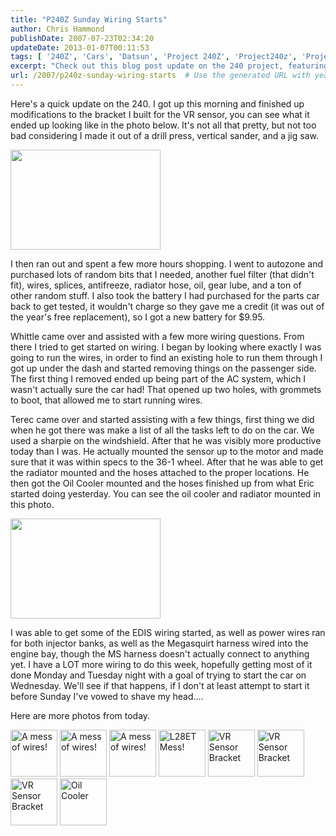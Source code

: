 ```yaml
---
title: "P240Z Sunday Wiring Starts"
author: Chris Hammond
publishDate: 2007-07-23T02:34:20
updateDate: 2013-01-07T00:11:53
tags: [ '240Z', 'Cars', 'Datsun', 'Project 240Z', 'Project240z', 'Project240Zcom' ]
excerpt: "Check out this blog post update on the 240 project, featuring modifications to the VR sensor bracket, shopping for parts, wiring progress, and more!"
url: /2007/p240z-sunday-wiring-starts  # Use the generated URL with year
---
```

<p>Here's a quick update on the 240. I got up this morning and finished up  modifications to the bracket I built for the VR sensor, you can see what it  ended up looking like in the photo below. It's not all that pretty, but not too  bad considering I made it out of a drill press, vertical sander, and a jig  saw.</p> <p class="Photo"><a href="https://www.flickr.com/photos/chammond/872518561/"><img width="240" height="160" alt="" src="https://farm2.static.flickr.com/1089/872518561_ee2917d9ee_m.jpg" /></a></p> <p>I then ran out and spent a few more hours shopping. I went to autozone and  purchased lots of random bits that I needed, another fuel filter (that didn't  fit), wires, splices, antifreeze, radiator hose,&nbsp;oil, gear lube, and a ton of  other random stuff. I also took the battery I had purchased for the parts car  back to get tested, it wouldn't charge so they gave me a credit (it was out of  the year's free replacement), so I got a new battery for $9.95.</p> <p>Whittle came over and assisted with a few more wiring questions.&nbsp;From there I  tried to get started on wiring. I began by looking where exactly I was going to  run the wires, in order to find an existing hole to run them through I got up  under the dash and started removing things on the passenger side. The first  thing I removed ended up being part of the AC system, which I wasn't actually  sure the car had! That opened up two holes, with grommets to boot, that allowed  me to start running wires.</p> <p>Terec came over and started assisting with a few things, first thing we did  when he got there was make a list of all the tasks left to do on the car. We  used a sharpie on the windshield. After that he was visibly more productive  today than I was. He actually mounted the sensor up to the motor and made sure  that it was within specs to the 36-1 wheel. After that he was able to get the  radiator mounted and the hoses attached to the proper locations. He then got the  Oil Cooler mounted and the hoses finished up from what Eric started doing  yesterday. You can see the oil cooler and radiator mounted in this photo.</p> <p class="Photo"><a href="https://www.flickr.com/photos/chammond/873353908/"><img width="240" height="160" alt="" src="https://farm2.static.flickr.com/1205/873353908_e4809af1b0_m.jpg" /></a></p> <p>I was able to get some of the EDIS wiring started, as well as power wires ran  for both injector banks, as well as the Megasquirt harness wired into the engine  bay, though the MS harness doesn't actually connect to anything yet. I have a  LOT more wiring to do this week, hopefully getting most of it done Monday and  Tuesday night with a goal of trying to start the car on Wednesday. We'll see if  that happens, if I don't at least attempt to start it before Sunday I've vowed  to shave my head....</p> <p>Here are more photos from today.</p> <p><a href="https://www.flickr.com/photos/chammond/872530883/in/set-72157594465585463/"><img width="75" height="75" alt="A mess of wires!" src="https://farm2.static.flickr.com/1223/872530883_26316591e1_s.jpg" /></a> <a href="https://www.flickr.com/photos/chammond/872527971/in/set-72157594465585463/"><img width="75" height="75" alt="A mess of wires!" src="https://farm2.static.flickr.com/1113/872527971_dd62e028d7_s.jpg" /></a> <a href="https://www.flickr.com/photos/chammond/872525013/in/set-72157594465585463/"><img width="75" height="75" alt="A mess of wires!" src="https://farm2.static.flickr.com/1182/872525013_0ac1db8473_s.jpg" /></a> <a href="https://www.flickr.com/photos/chammond/872521791/in/set-72157594465585463/"><img width="75" height="75" alt="L28ET Mess!" src="https://farm2.static.flickr.com/1085/872521791_e1a508370d_s.jpg" /></a> <a href="https://www.flickr.com/photos/chammond/872518561/in/set-72157594465585463/"><img width="75" height="75" alt="VR Sensor Bracket" src="https://farm2.static.flickr.com/1089/872518561_ee2917d9ee_s.jpg" /></a> <a href="https://www.flickr.com/photos/chammond/872512225/in/set-72157594465585463/"><img width="75" height="75" alt="VR Sensor Bracket" src="https://farm2.static.flickr.com/1392/872512225_882694dc4f_s.jpg" /></a> <a href="https://www.flickr.com/photos/chammond/873359360/in/set-72157594465585463/"><img width="75" height="75" alt="VR Sensor Bracket" src="https://farm2.static.flickr.com/1006/873359360_8922d469fe_s.jpg" /></a> <a href="https://www.flickr.com/photos/chammond/873353908/in/set-72157594465585463/"><img width="75" height="75" alt="Oil Cooler" src="https://farm2.static.flickr.com/1205/873353908_e4809af1b0_s.jpg" /></a></p>

